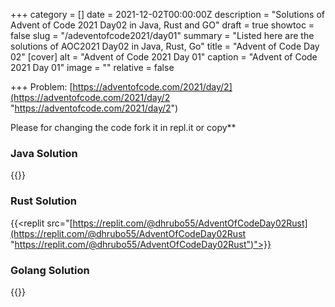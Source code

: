 +++
category = []
date = 2021-12-02T00:00:00Z
description = "Solutions of Advent of Code 2021 Day02 in Java, Rust and GO"
draft = true
showtoc = false
slug = "/adeventofcode2021/day01"
summary = "Listed here are the solutions of AOC2021 Day02 in Java, Rust, Go"
title = "Advent of Code Day 02"
[cover]
alt = "Advent of Code 2021 Day 01"
caption = "Advent of Code 2021 Day 01"
image = ""
relative = false

+++
Problem:  [https://adventofcode.com/2021/day/2](https://adventofcode.com/2021/day/2 "https://adventofcode.com/2021/day/2")

Please for changing the code fork it in repl.it or copy**

### Java Solution

{{<replit src="https://replit.com/@dhrubo55/AdventOfCodeDay02Java">}}

### Rust Solution

{{<replit src="[https://replit.com/@dhrubo55/AdventOfCodeDay02Rust](https://replit.com/@dhrubo55/AdventOfCodeDay02Rust "https://replit.com/@dhrubo55/AdventOfCodeDay02Rust")">}}

### Golang Solution

{{<replit src="https://replit.com/@dhrubo55/AdventOfCodeDay02Golang">}}